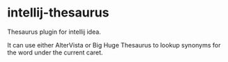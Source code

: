 intellij-thesaurus
==================

Thesaurus plugin for intellij idea.

It can use either AlterVista or Big Huge Thesaurus to lookup synonyms for the word under the current caret.